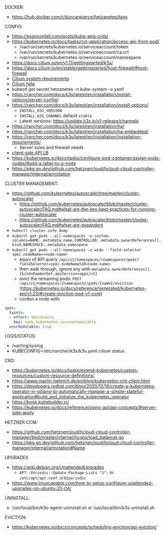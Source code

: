 DOCKER:

* https://hub.docker.com/r/duncanpierce/hetzanetes/tags

CONFIG:

* https://evancordell.com/posts/kube-apis-crds/
* https://kubernetes.io/docs/tasks/run-application/access-api-from-pod/
  * /var/run/secrets/kubernetes.io/serviceaccount/token
  * /var/run/secrets/kubernetes.io/serviceaccount/ca.crt
  * /var/run/secrets/kubernetes.io/serviceaccount/namespace
* https://docs.cilium.io/en/v1.11/gettingstarted/k3s/
* https://docs.cilium.io/en/stable/gettingstarted/host-firewall/#host-firewall
* [Cilium system requirements](https://docs.cilium.io/en/stable/operations/system_requirements/#mounted-ebpf-filesystem)
* [Cilium help](https://docs.cilium.io/en/stable/gettinghelp/)  
* kubectl get secret hetzanetes -n kube-system -o yaml
* https://rancher.com/docs/k3s/latest/en/installation/install-options/server-config/
* https://rancher.com/docs/k3s/latest/en/installation/install-options/
  * `INSTALL_K3S_VERSION`
  * `INSTALL_K3S_CHANNEL` default `stable`
  * Latest versions: https://update.k3s.io/v1-release/channels
* https://rancher.com/docs/k3s/latest/en/installation/ha/
* https://rancher.com/docs/k3s/latest/en/installation/ha-embedded/
* https://rancher.com/docs/k3s/latest/en/installation/installation-requirements/
  * Server sizes and firewall needs
* [client-side API LB](https://www.youtube.com/watch?app=desktop&v=1Fet0qZdQrM)
* https://kubernetes.io/docs/tasks/configure-pod-container/assign-pods-nodes/#add-a-label-to-a-node
* https://pkg.go.dev/github.com/hetznercloud/hcloud-cloud-controller-manager/internal/annotation

CLUSTER MANAGEMENT:

* https://github.com/kubernetes/autoscaler/tree/master/cluster-autoscaler
  * https://github.com/kubernetes/autoscaler/blob/master/cluster-autoscaler/FAQ.md#what-are-the-key-best-practices-for-running-cluster-autoscaler
  * https://github.com/kubernetes/autoscaler/blob/master/cluster-autoscaler/FAQ.md#what-are-expanders
* `kubectl cluster-info dump`
* `kubectl get pods --all-namespaces -o custom-columns=NAME:.metadata.name,CONTROLLER:.metadata.ownerReferences[].kind,NAMESPACE:.metadata.namespace`
* `kubectl get pods --all-namespaces -o wide --field-selector spec.nodeName=<node-name>`
  * equiv of API query `/api/v1/namespaces/<namespace>/pods?fieldSelector=spec.nodeName%3D<node-name>`
  * then walk through, ignore any with `metadata.ownerReferences[].{kind=DaemonSet,apiVersion=apps/v1}`
  * evict the remaining pods: `POST /api/v1/namespaces/{namespace}/pods/{name}/eviction` (https://kubernetes.io/docs/reference/generated/kubernetes-api/v1.23/#create-eviction-pod-v1-core)
  * cordon a node with:
  
```yaml
spec:
  taints:
  - effect: NoSchedule
    key: node.kubernetes.io/unschedulable
  unschedulable: true
```
  
LOGS/STATUS:

* /var/log/syslog
* KUBECONFIG=/etc/rancher/k3s/k3s.yaml cilium status

CRD:

* https://kubernetes.io/docs/tasks/extend-kubernetes/custom-resources/custom-resource-definitions/
* https://www.martin-helmich.de/en/blog/kubernetes-crd-client.html
* https://developers.redhat.com/blog/2020/12/16/create-a-kubernetes-operator-in-golang-to-automatically-manage-a-simple-stateful-application#build_and_initialize_the_kubernetes_operator
* https://book.kubebuilder.io/
* https://kubernetes.io/docs/reference/using-api/api-concepts/#server-side-apply

HETZNER CCM:

* https://github.com/hetznercloud/hcloud-cloud-controller-manager/blob/master/internal/hcops/load_balancer.go
* https://pkg.go.dev/github.com/hetznercloud/hcloud-cloud-controller-manager/internal/annotation#Name

UPGRADES

* https://wiki.debian.org/UnattendedUpgrades
  * `APT::Periodic::Update-Package-Lists "1";` in `/etc/apt/apt.conf.d/02periodic`
* https://www.linuxcapable.com/how-to-setup-configure-unattended-upgrades-on-ubuntu-20-04/

UNINSTALL:

* /usr/local/bin/k3s-agent-uninstall.sh or /usr/local/bin/k3s-uninstall.sh

EVICTION:

* https://kubernetes.io/docs/concepts/scheduling-eviction/api-eviction/
